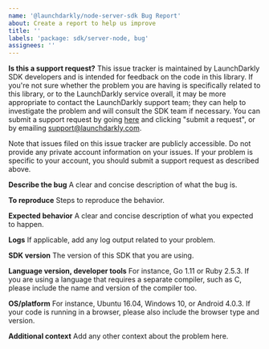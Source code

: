 ```yaml
---
name: '@launchdarkly/node-server-sdk Bug Report'
about: Create a report to help us improve
title: ''
labels: 'package: sdk/server-node, bug'
assignees: ''
---
```


**Is this a support request?**
This issue tracker is maintained by LaunchDarkly SDK developers and is intended for feedback on the code in this library. If you're not sure whether the problem you are having is specifically related to this library, or to the LaunchDarkly service overall, it may be more appropriate to contact the LaunchDarkly support team; they can help to investigate the problem and will consult the SDK team if necessary. You can submit a support request by going [here](https://support.launchdarkly.com/) and clicking "submit a request", or by emailing support@launchdarkly.com.

Note that issues filed on this issue tracker are publicly accessible. Do not provide any private account information on your issues. If your problem is specific to your account, you should submit a support request as described above.

**Describe the bug**
A clear and concise description of what the bug is.

**To reproduce**
Steps to reproduce the behavior.

**Expected behavior**
A clear and concise description of what you expected to happen.

**Logs**
If applicable, add any log output related to your problem.

**SDK version**
The version of this SDK that you are using.

**Language version, developer tools**
For instance, Go 1.11 or Ruby 2.5.3. If you are using a language that requires a separate compiler, such as C, please include the name and version of the compiler too.

**OS/platform**
For instance, Ubuntu 16.04, Windows 10, or Android 4.0.3. If your code is running in a browser, please also include the browser type and version.

**Additional context**
Add any other context about the problem here.
